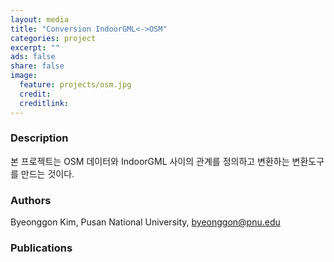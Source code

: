 ```yaml
---
layout: media
title: "Conversion IndoorGML<->OSM"
categories: project
excerpt: ""
ads: false
share: false
image:
  feature: projects/osm.jpg
  credit: 
  creditlink: 
---
```


### Description

본 프로젝트는 OSM 데이터와 IndoorGML 사이의 관계를 정의하고 변환하는 변환도구를 만드는 것이다.


### Authors

Byeonggon Kim, Pusan National University, <a href="mailto:byeonggon@pnu.edu">byeonggon@pnu.edu</a>

### Publications



